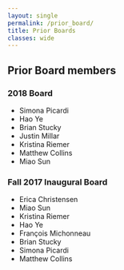 ```yaml
---
layout: single
permalink: /prior_board/
title: Prior Boards
classes: wide
---
```

## Prior Board members

### 2018 Board

* Simona Picardi
* Hao Ye
* Brian Stucky
* Justin Millar
* Kristina Riemer
* Matthew Collins
* Miao Sun

### Fall 2017 Inaugural Board

* Erica Christensen
* Miao Sun
* Kristina Riemer
* Hao Ye
* François Michonneau
* Brian Stucky
* Simona Picardi
* Matthew Collins

